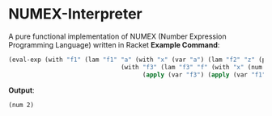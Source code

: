 # NUMEX-Interpreter
A pure functional implementation of NUMEX (Number Expression Programming Language) written in Racket
__Example Command__:
```lisp
(eval-exp (with "f1" (lam "f1" "a" (with "x" (var "a") (lam "f2" "z" (plus (var "x") (num 1)))))
                               (with "f3" (lam "f3" "f" (with "x" (num 1729) (apply (var "f") (munit)))) 
                                     (apply (var "f3") (apply (var "f1") (num 1))))))
```

__Output__:
```
(num 2)
```
